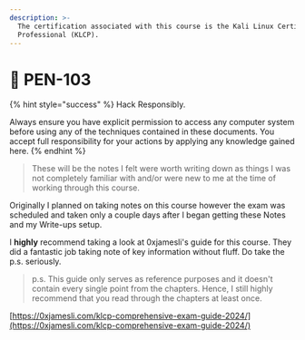 ```yaml
---
description: >-
  The certification associated with this course is the Kali Linux Certified
  Professional (KLCP).
---
```


# 🐉 PEN-103

{% hint style="success" %}
Hack Responsibly.

Always ensure you have explicit permission to access any computer system before using any of the techniques contained in these documents. You accept full responsibility for your actions by applying any knowledge gained here.
{% endhint %}

> These will be the notes I felt were worth writing down as things I was not completely familiar with and/or were new to me at the time of working through this course.

Originally I planned on taking notes on this course however the exam was scheduled and taken only a couple days after I began getting these Notes and my Write-ups setup.

I **highly** recommend taking a look at 0xjamesli's guide for this course. They did a fantastic job taking note of key information without fluff. Do take the p.s. seriously.

> p.s. This guide only serves as reference purposes and it doesn't contain every single point from the chapters. Hence, I still highly recommend that you read through the chapters at least once.

[https://0xjamesli.com/klcp-comprehensive-exam-guide-2024/](https://0xjamesli.com/klcp-comprehensive-exam-guide-2024/)
